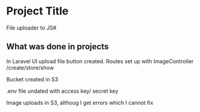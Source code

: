 # Project Title

File uploader to JS#

## What was done in projects

In Laravel UI upload file button created.
Routes set up with ImageController /create/store/show
  
Bucket created in S3

.env file undated with access key/ secret key

Image uploads in S3, althoug I get errors which I cannot fix
